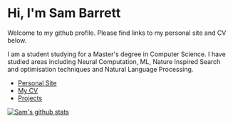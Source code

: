 # Hi, I'm Sam Barrett


Welcome to my github profile. Please find links to my personal site and CV below.

I am a student studying for a Master's degree in Computer Science. I have studied areas including Neural Computation, ML, Nature Inspired Search and optimisation techniques and Natural Language Processing.


- [Personal Site](https://sam-barrett.codes)
- [My CV](https://sam-barrett.codes/pages/cv)
- [Projects](https://sam-barrett.codes/pages/projects)


[![Sam's github stats](https://github-readme-stats-six-tau.vercel.app/api?username=barrett370)](https://github.com/anuraghazra/github-readme-stats)
